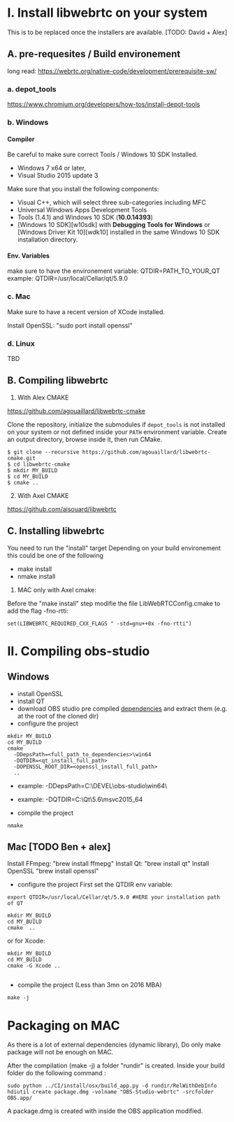 # I. Install libwebrtc on your system

This is to be replaced once the installers are available. [TODO: David + Alex]

## A. pre-requesites / Build environement

long read: https://webrtc.org/native-code/development/prerequisite-sw/

### a. depot_tools

https://www.chromium.org/developers/how-tos/install-depot-tools

### b. Windows

#### Compiler

Be careful to make sure correct Tools / Windows 10 SDK Installed.

* Windows 7 x64 or later,
* Visual Studio 2015 update 3

Make sure that you install the following components:
  
* Visual C++, which will select three sub-categories including MFC
* Universal Windows Apps Development Tools
* Tools (1.4.1) and Windows 10 SDK (**10.0.14393**)
* [Windows 10 SDK][w10sdk] with **Debugging Tools for Windows** or
  [Windows Driver Kit 10][wdk10] installed in the same Windows 10 SDK
  installation directory.

#### Env. Variables

make sure to have the environement variable:
QTDIR=PATH_TO_YOUR_QT
example: QTDIR=/usr/local/Cellar/qt/5.9.0


### c. Mac

Make sure to have a recent version of XCode installed.

Install OpenSSL: "sudo port install openssl"

### d. Linux

TBD

## B. Compiling libwebrtc 

1. With Alex CMAKE

https://github.com/agouaillard/libwebrtc-cmake

Clone the repository, initialize the submodules if `depot_tools` is not
installed on your system or not defined inside your `PATH` environment variable.
Create an output directory, browse inside it, then run CMake.

```
$ git clone --recursive https://github.com/agouaillard/libwebrtc-cmake.git
$ cd libwebrtc-cmake
$ mkdir MY_BUILD
$ cd MY_BUILD
$ cmake ..
```
2. With Axel CMAKE

https://github.com/aisouard/libwebrtc


## C. Installing libwebrtc

You need to run the "install" target
Depending on your build environement this could be one of the following
- make install
- nmake install

1. MAC only with Axel cmake:

Before the "make install" step modifie the file LibWebRTCConfig.cmake to add the flag -fno-rtti:
```
set(LIBWEBRTC_REQUIRED_CXX_FLAGS " -std=gnu++0x -fno-rtti")
```

# II. Compiling obs-studio

## Windows

- install OpenSSL
- install QT
- download OBS studio pre compiled [dependencies](https://obsproject.com/downloads/dependencies2015.zip) and extract them (e.g. at the root of the cloned dir)
- configure the project

```
mkdir MY_BUILD
cd MY_BUILD
cmake
  -DDepsPath=<full_path_to_dependencies>\win64
  -DQTDIR=<qt_install_full_path>
  -DOPENSSL_ROOT_DIR=<openssl_install_full_path>
  ..
```

  - example: -DDepsPath=C:\DEVEL\obs-studio\win64\
  - example: -DQTDIR=C:\Qt\5.6\msvc2015_64

- compile the project
```
nmake
```

## Mac [TODO Ben + alex]

Install FFmpeg: "brew install ffmepg"
Install Qt:     "brew install qt"
Install OpenSSL "brew install openssl"

- configure the project
First set the QTDIR env variable:

```
export QTDIR=/usr/local/Cellar/qt/5.9.0 #HERE your installation path of QT 

```

```
mkdir MY_BUILD
cd MY_BUILD
cmake  ..
```
or for Xcode:
```
mkdir MY_BUILD
cd MY_BUILD
cmake -G Xcode ..
  
```
- compile the project (Less than 3mn on 2016 MBA)
```
make -j
```
# Packaging on MAC

As there is a lot of external dependencies (dynamic library),
Do only make package will not be enough on MAC.

After the compilation (make -j) a folder "rundir" is created.
Inside your build folder do the following command :

```
sudo python ../CI/install/osx/build_app.py -d rundir/RelWithDebInfo
hdiutil create package.dmg -volname "OBS-Studio-webrtc" -srcfolder OBS.app/
```

A package.dmg is created with inside the OBS application modified.



